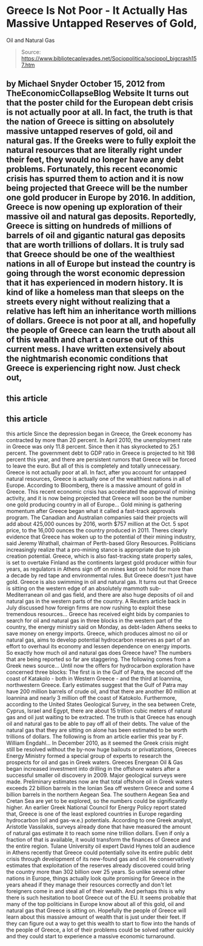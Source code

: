 # Greece Is Not Poor - It Actually Has Massive Untapped Reserves of Gold, 
Oil and Natural Gas

> Source: https://www.bibliotecapleyades.net/Sociopolitica/sociopol_bigcrash157.htm

by Michael Snyder
October 15, 2012
from
TheEconomicCollapseBlog Website
It turns out that the poster child for the
European debt crisis is not actually poor at all. In fact, the truth is that
the nation of Greece is sitting on absolutely massive untapped reserves of
gold, oil and natural gas.
If the Greeks were to fully exploit the natural
resources that are literally right under their feet, they would no longer
have any debt problems. Fortunately, this recent economic crisis has spurred
them to action and it is now being projected that Greece will be the number
one gold producer in Europe by 2016. In addition, Greece is now opening up
exploration of their massive oil and natural gas deposits.
Reportedly, Greece is sitting on hundreds of
millions of barrels of oil and gigantic natural gas deposits that are worth
trillions of dollars.
It is truly sad that Greece should be
one of the wealthiest nations in all of Europe but instead the country is
going through the worst economic depression that it has experienced in
modern history.
It is kind of like a homeless man that sleeps on
the streets every night without realizing that a relative has left him an
inheritance worth millions of dollars. Greece is not poor at all, and
hopefully the people of Greece can learn the truth about all of this wealth
and chart a course out of this current mess.
I have written extensively about the nightmarish
economic conditions that Greece is experiencing right now.
Just check out,
-
this article
-
this article
-
this article
Since the depression began in Greece, the Greek
economy has contracted by more than 20 percent. In April 2010, the
unemployment rate in Greece was only 11.8 percent. Since then it has
skyrocketed to 25.1 percent.
The government debt to GDP ratio in Greece is
projected to hit
198 percent this year, and there are persistent rumors that Greece will
be forced to leave the euro.
But all of this is completely and totally
unnecessary. Greece is not actually poor at all. In fact, after you account
for untapped natural resources, Greece is actually one of the wealthiest
nations in all of Europe.
According to
Bloomberg, there is a massive amount of gold in Greece.
This recent economic crisis has accelerated the
approval of mining activity, and it is now being projected that Greece will
soon be the
number one gold producing country in all of Europe...
Gold mining
is gathering momentum after Greece began what it called a fast-track
approvals program.
The Canadian
and Australian companies said their projects will add about 425,000
ounces by 2016, worth $757 million at the Oct. 5 spot price, to the
16,000 ounces the country produced in 2011.
Theres
clearly evidence that Greece has woken up to the potential of their
mining industry, said Jeremy Wrathall, chairman of Perth-based
Glory Resources. Politicians increasingly realize that a pro-mining
stance is appropriate due to job creation potential.
Greece, which
is also fast-tracking state property sales, is set to overtake Finland
as the continents largest gold producer within four years, as
regulators in Athens sign off on mines kept on hold for more than a
decade by red tape and environmental rules.
But Greece doesn't just have gold.
Greece is also swimming in oil and natural gas.
It turns out that Greece is sitting on the western edge of an absolutely
mammoth sub-Mediterranean oil and gas field, and there are also huge
deposits of oil and natural gas in the western parts of the country.
A
Reuters article back in July discussed how foreign firms are now rushing
to exploit these tremendous resources...
Greece has
received eight bids by companies to search for oil and natural gas in
three blocks in the western part of the country, the energy ministry
said on Monday, as debt-laden Athens seeks to save money on energy
imports.
Greece, which
produces almost no oil or natural gas, aims to develop potential
hydrocarbon reserves as part of an effort to overhaul its economy and
lessen dependence on energy imports.
So exactly how much oil and natural gas does
Greece have? The numbers that are being reported so far are staggering.
The following comes from a
Greek news source...
Until now the
offers for hydrocarbon exploration have concerned three blocks: The
first is in the Gulf of Patra, the second off the coast of Katakolo -
both in Western Greece - and the third at Ioannina, northwestern Greece.
Early
estimates suggest that the Gulf of Patra may have 200 million barrels of
crude oil, and that there are another 80 million at Ioannina and nearly
3 million off the coast of Katokolo.
Furthermore,
according to the United States Geological Survey, in the sea between
Crete, Cyprus, Israel and Egypt, there are about 15 trillion cubic
meters of natural gas and oil just waiting to be extracted.
The truth is that Greece has enough oil and
natural gas to be able to pay off all of their debts. The value of the
natural gas that they are sitting on alone has been estimated to be worth
trillions of dollars.
The following is from an article earlier this
year by
F. William Engdahl...
In December
2010, as it seemed the Greek crisis might still be resolved without the
by-now huge bailouts or privatizations, Greeces Energy Ministry formed
a special group of experts to research the prospects for oil and gas in
Greek waters.
Greeces
Energean Oil & Gas began increased investment into drilling in the
offshore waters after a successful smaller oil discovery in 2009.
Major
geological surveys were made. Preliminary estimates now are that total
offshore oil in Greek waters exceeds 22 billion barrels in the Ionian
Sea off western Greece and some 4 billion barrels in the northern Aegean
Sea.
The southern
Aegean Sea and Cretan Sea are yet to be explored, so the numbers could
be significantly higher. An earlier Greek National Council for Energy
Policy report stated that,
Greece
is one of the least explored countries in Europe regarding
hydrocarbon (oil and gas-w.e.) potentials.
According to
one Greek analyst, Aristotle Vassilakis,
surveys
already done that have measured the amount of natural gas estimate
it to reach some nine trillion dollars.
Even if only
a fraction of that is available, it would transform the finances of
Greece and the entire region.
Tulane
University oil expert David Hynes told an audience in Athens recently
that Greece could potentially solve its entire public debt crisis
through development of its new-found gas and oil.
He
conservatively estimates that exploitation of the reserves already
discovered could bring the country more than 302 billion over 25 years.
So unlike several other nations in Europe,
things actually look quite promising for Greece in the years ahead if they
manage their resources correctly and don't let foreigners come in and steal
all of their wealth.
And perhaps this is why there is such hesitation
to boot Greece out of the EU. It seems probable that many of the top
politicians in Europe know about all of this gold, oil and natural gas that
Greece is sitting on.
Hopefully the people of Greece will learn about
this massive amount of wealth that is just under their feet.
If they can figure out a way to get this wealth
to start to flow into the hands of the people of Greece, a lot of their
problems could be solved rather quickly and they could start to experience a
massive economic turnaround.
